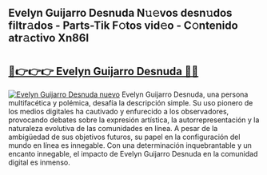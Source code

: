 ## Evelyn Guijarro Desnuda N𝚞𝚎vos desn𝚞dos filtr𝚊dos - Parts-Tik F𝚘tos vid𝚎o - C𝚘ntenido atr𝚊ctivo Xn86I

# <h2><a href="http://mb4ckg8.tromn.icu/?c=Evelyn+Guijarro+Desnuda">🔗👉👉👉 Evelyn Guijarro Desnuda 🔗🔗</a></h2>

[![Evelyn Guijarro Desnuda nuevo](https://i.imgur.com/pEAQMta.gif)](http://mb4ckg8.tromn.icu/?c=Evelyn+Guijarro+Desnuda)
Evelyn Guijarro Desnuda, una persona multifacética y polémica, desafía la descripción simple. Su uso pionero de los medios digitales ha cautivado y enfurecido a los observadores, provocando debates sobre la expresión artística, la autorrepresentación y la naturaleza evolutiva de las comunidades en línea. A pesar de la ambigüedad de sus objetivos futuros, su papel en la configuración del mundo en línea es innegable. Con una determinación inquebrantable y un encanto innegable, el impacto de Evelyn Guijarro Desnuda en la comunidad digital es inmenso.
